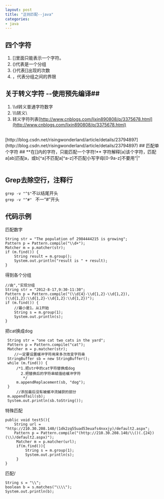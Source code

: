 ```yaml
---
layout: post
title: "正则匹配--java"
categories:
- java
---
```


## 四个字符 ##
1. []里面只能表示一个字符。
2. ()代表是一个分组
3. {}代表[]出现的次数
4. ，代表分组之间的界限

## 关于转义字符 --使用预先编译##

1. \\\d转义普通字符数字
2. \\\\\转义\\
3. 转义字符列表[http://www.cnblogs.com/lixin890808/p/3375678.html](http://www.cnblogs.com/lixin890808/p/3375678.html)
<br/>
[http://blog.csdn.net/risingwonderland/article/details/23794897](http://blog.csdn.net/risingwonderland/article/details/23794897)
## 匹配单个字符 ##
**在[]内的字符，只能匹配一个字符!**
	
<table class="meng">
<tr><tb>字符</tb><tb>解释</tb></tr>
<tr><tb>[a]</tb><tb>该个字符，匹配a</tb></tr>
<tr><tb>[ab]</tb><tb>匹配a，或b</tb></tr>
<tr><tb>[^a]</tb><tb>不匹配a</tb></tr>
<tr><tb>[^a-z]</tb><tb>不匹配小写字母</tb></tr>
<tr><tb>[0-9a-z]</tb><tb>不要用“|”</tb></tr>
</table>

## Grep去除空行，注释行 ##

 `grep -v "^$"`不以结尾开头<br/>
 `grep -v "^#" ` 不一“#”开头<br/>

## 代码示例 ##

匹配数字


	String str = "The population of 2984444215 is growing";
	Pattern p = Pattern.compile("\\d+");
	Matcher m = p.matcher(str);
	if (m.find()) {
		String result = m.group();
		System.out.println("result is " + result);
	}


得到各个分组
	
	//由","实现分组
	String str = "2012-8-17,9:30-11:30"; 
	Pattern p = Pattern.compile("(\\d{4}-\\d{1,2}-\\d{1,2}),(\\d{1,2}:\\d{1,2}-\\d{1,2}:\\d{1,2})");
	if (m.find()) {
		//最小是1，从1开始
		String s = m.group(1);
		System.out.println(s);
	}

把cat换成dog
	
	 String str = "one cat two cats in the yard";
	 Pattern p = Pattern.compile("cat");
	 Matcher m = p.matcher(str);
		//一定要设置缓冲字符用来多次改变字符串
	 StringBuffer sb = new StringBuffer();
	 while (m.find()) {
		 /*1.把str中的cat字符替换成dog
		   2.把替换后的字符串赋值给缓冲字符
			*/
	     m.appendReplacement(sb, "dog");
	 }
	     //添加最后没有被缓冲流捕获的部分
	 m.appendTail(sb);
	 System.out.println(sb.toString());



特殊匹配

	public void test5(){
		String url = "http://210.30.208.140/(1dk2zq55uad53euafs4nxxjy)/default2.aspx";
		Pattern p = Pattern.compile("(http://210.30.208.140/\\()(.{24})(\\)/default2.aspx)");
		 Matcher m = p.matcher(url);
		 if(m.find()){
			 String s = m.group(1);
			 System.out.println(s);
		 }
	}
	

匹配/

	String s = "\\";
	boolean b = s.matches("\\\\");
	System.out.println(b);

